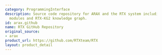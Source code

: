 ```yaml
---
category: ProgrammingInterface
description: Source code repository for ARAX and the RTX system including ARAX-specific
  modules and RTX-KG2 knowledge graph.
id: arax.github
name: RTX GitHub Repository
original_source:
- arax
product_url: https://github.com/RTXteam/RTX
layout: product_detail
---
```

